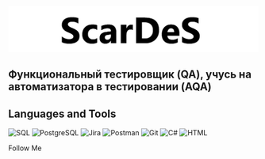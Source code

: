 [![Header](https://github.com/scardes/scardes/blob/main/assets/header.png)](https://github.com/scardes)

## Функциональный тестировщик (QA), учусь на автоматизатора в тестировании (AQA) 

## Languages and Tools
![SQL](https://img.shields.io/badge/-SQL-green?style=for-the-badge&logo=sql)
![PostgreSQL](https://img.shields.io/badge/-SQL-green?style=for-the-badge&logo=PostgreSQL)
![Jira](https://img.shields.io/badge/-SQL-green?style=for-the-badge&logo=jira)
![Postman](https://img.shields.io/badge/-SQL-green?style=for-the-badge&logo=postman)
![Git](https://img.shields.io/badge/-SQL-green?style=for-the-badge&logo=git)
![C#](https://img.shields.io/badge/-SQL-green?style=for-the-badge&logo=csharp)
![HTML](https://img.shields.io/badge/-SQL-green?style=for-the-badge&logo=HTML)

Follow Me